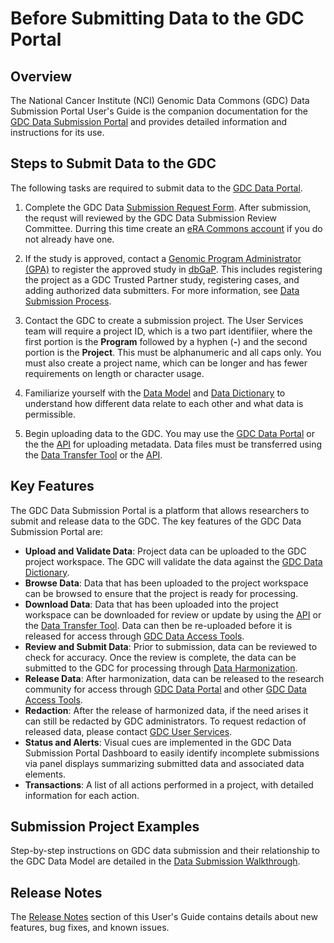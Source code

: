 # Before Submitting Data to the GDC Portal

## Overview
The National Cancer Institute (NCI) Genomic Data Commons (GDC) Data Submission Portal User's Guide is the companion documentation for the [GDC Data Submission Portal](https://gdc.cancer.gov/submit-data/gdc-data-submission-portal) and provides detailed information and instructions for its use.

## Steps to Submit Data to the GDC
The following tasks are required to submit data to the [GDC Data Portal](https://portal.gdc.cancer.gov/).


1.  Complete the GDC Data [Submission Request Form](https://gdc.cancer.gov/data-submission-request-form). After submission, the requst will reviewed by the GDC Data Submission Review Committee. Durring this time create an [eRA Commons account](https://era.nih.gov/registration_accounts.cfm) if you do not already have one.

2.  If the study is approved, contact a [Genomic Program Administrator (GPA)](https://osp.od.nih.gov/genomic-program-administrators/) to register the approved study in [dbGaP](https://www.ncbi.nlm.nih.gov/sra/docs/submitdbgap).  This includes registering the project as a GDC Trusted Partner study, registering cases, and adding authorized data submitters. For more information, see [Data Submission Process](https://gdc.cancer.gov/submit-data/data-submission-processes-and-tools).

3.  Contact the GDC to create a submission project.  The User Services team will require a project ID, which is a two part identifiier, where the first portion is the __Program__ followed by a hyphen (__-__) and the second portion is the __Project__.  This must be alphanumeric and all caps only.  You must also create a project name, which can be longer and has fewer requirements on length or character usage.

4.  Familiarize yourself with the [Data Model](Data_Submission_Walkthrough.md) and [Data Dictionary](../../Data_Dictionary/viewer.md) to understand how different data relate to each other and what data is permissible.

5.   Begin uploading data to the GDC.  You may use the [GDC Data Portal](https://portal.gdc.cancer.gov/submission/) or the the [API](https://docs.gdc.cancer.gov/API/Users_Guide/Getting_Started/) for uploading metadata.  Data files must be transferred using the [Data Transfer Tool](https://docs.gdc.cancer.gov/Data_Transfer_Tool/Users_Guide/Getting_Started/) or the [API](https://docs.gdc.cancer.gov/API/Users_Guide/Getting_Started/).

## Key Features
The GDC Data Submission Portal is a platform that allows researchers to submit and release data to the GDC. The key features of the GDC Data Submission Portal are:

* __Upload and Validate Data__: Project data can be uploaded to the GDC project workspace. The GDC will validate the data against the [GDC Data Dictionary](../../Data_Dictionary/viewer.md).
* __Browse Data__: Data that has been uploaded to the project workspace can be browsed to ensure that the project is ready for processing.
* __Download Data__: Data that has been uploaded into the project workspace can be downloaded for review or update by using the [API](https://docs.gdc.cancer.gov/API/Users_Guide/Downloading_Files/) or the [Data Transfer Tool](https://gdc.cancer.gov/access-data/gdc-data-transfer-tool). Data can then be re-uploaded before it is released for access through [GDC Data Access Tools](https://gdc.cancer.gov/access-data/data-access-processes-and-tools).
* __Review and Submit Data__: Prior to submission, data can be reviewed to check for accuracy. Once the review is complete, the data can be submitted to the GDC for processing through [Data Harmonization](https://gdc.cancer.gov/submit-data/gdc-data-harmonization).
* __Release Data__: After harmonization, data can be released to the research community for access through [GDC Data Portal](https://portal.gdc.cancer.gov/) and other [GDC Data Access Tools](https://gdc.cancer.gov/access-data/data-access-processes-and-tools).
* __Redaction__: After the release of harmonized data, if the need arises it can still be redacted by GDC administrators. To request redaction of released data, please contact [GDC User Services](https://gdc.cancer.gov/support#gdc-help-desk).
* __Status and Alerts__: Visual cues are implemented in the GDC Data Submission Portal Dashboard to easily identify incomplete submissions via panel displays summarizing submitted data and associated data elements.
* __Transactions__: A list of all actions performed in a project, with detailed information for each action.


## Submission Project Examples

Step-by-step instructions on GDC data submission and their relationship to the GDC Data Model are detailed in the [Data Submission Walkthrough](Data_Submission_Walkthrough.md).

## Release Notes

The [Release Notes](../../Data_Submission_Portal/Release_Notes/Data_Submission_Portal_Release_Notes.md) section of this User's Guide contains details about new features, bug fixes, and known issues.

